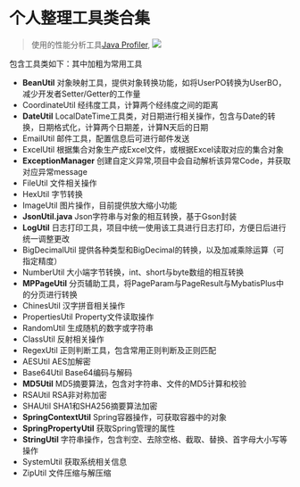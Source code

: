 # 个人整理工具类合集

> 使用的性能分析工具[Java Profiler](https://www.ej-technologies.com/products/jprofiler/overview.html), ![](https://www.ej-technologies.com/images/product_banners/jprofiler_medium.png)

包含工具类如下：其中加粗为常用工具

- **BeanUtil**
对象映射工具，提供对象转换功能，如将UserPO转换为UserBO，减少开发者Setter/Getter的工作量
- CoordinateUtil
经纬度工具，计算两个经纬度之间的距离
- **DateUtil**
LocalDateTime工具类，对日期进行相关操作，包含与Date的转换，日期格式化，计算两个日期差，计算N天后的日期
- EmailUtil
邮件工具，配置信息后可进行邮件发送
- ExcelUtil
根据集合对象生产成Excel文件，或根据Excel读取对应的集合对象
- **ExceptionManager**
创建自定义异常,项目中会自动解析该异常Code，并获取对应异常message
- FileUtil
文件相关操作
- HexUtil
字节转换
- ImageUtil
图片操作，目前提供放大缩小功能
- **JsonUtil.java**
Json字符串与对象的相互转换，基于Gson封装
- **LogUtil**
日志打印工具，项目中统一使用该工具进行日志打印，方便日后进行统一调整更改
- BigDecimalUtil
提供各种类型和BigDecimal的转换，以及加减乘除运算（可指定精度）
- NumberUtil
大小端字节转换，int、short与byte数组的相互转换
- **MPPageUtil**
分页辅助工具，将PageParam与PageResult与MybatisPlus中的分页进行转换
- ChinesUtil
汉字拼音相关操作
- PropertiesUtil
Property文件读取操作
- RandomUtil
生成随机的数字或字符串
- ClassUtil
反射相关操作
- RegexUtil
正则判断工具，包含常用正则判断及正则匹配
- AESUtil
AES加解密
- Base64Util
Base64编码与解码
- **MD5Util**
MD5摘要算法，包含对字符串、文件的MD5计算和校验
- RSAUtil
RSA非对称加密
- SHAUtil
SHA1和SHA256摘要算法加密
- **SpringContextUtil**
Spring容器操作，可获取容器中的对象
- **SpringPropertyUtil**
获取Spring管理的属性
- **StringUtil**
字符串操作，包含判空、去除空格、截取、替换、首字母大小写等操作
- SystemUtil
获取系统相关信息
- ZipUtil
文件压缩与解压缩
